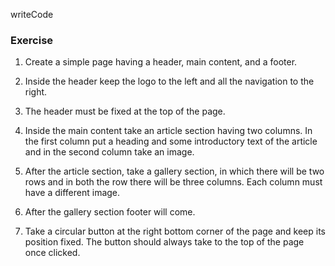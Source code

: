 writeCode
### Exercise

1. Create a simple page having a header, main content, and a footer.

2. Inside the header keep the logo to the left and all the navigation to the right.

3. The header must be fixed at the top of the page.

4. Inside the main content take an article section having two columns. In the first column put a heading and some introductory text of the article and in the second column take an image.

5. After the article section, take a gallery section, in which there will be two rows and in both the row there will be three columns. Each column must have a different image.

6. After the gallery section footer will come.

7. Take a circular button at the right bottom corner of the page and keep its position fixed. The button should always take to the top of the page once clicked.
